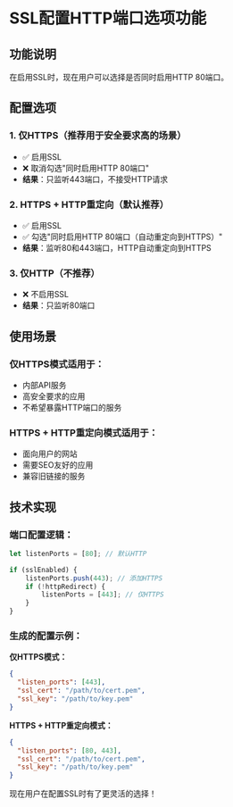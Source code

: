 # SSL配置HTTP端口选项功能

## 功能说明

在启用SSL时，现在用户可以选择是否同时启用HTTP 80端口。

## 配置选项

### 1. **仅HTTPS（推荐用于安全要求高的场景）**

- ✅ 启用SSL
- ❌ 取消勾选"同时启用HTTP 80端口"
- **结果**：只监听443端口，不接受HTTP请求

### 2. **HTTPS + HTTP重定向（默认推荐）**

- ✅ 启用SSL
- ✅ 勾选"同时启用HTTP 80端口（自动重定向到HTTPS）"
- **结果**：监听80和443端口，HTTP自动重定向到HTTPS

### 3. **仅HTTP（不推荐）**

- ❌ 不启用SSL
- **结果**：只监听80端口

## 使用场景

### 仅HTTPS模式适用于：

- 内部API服务
- 高安全要求的应用
- 不希望暴露HTTP端口的服务

### HTTPS + HTTP重定向模式适用于：

- 面向用户的网站
- 需要SEO友好的应用
- 兼容旧链接的服务

## 技术实现

### 端口配置逻辑：

```javascript
let listenPorts = [80]; // 默认HTTP

if (sslEnabled) {
    listenPorts.push(443); // 添加HTTPS
    if (!httpRedirect) {
        listenPorts = [443]; // 仅HTTPS
    }
}
```

### 生成的配置示例：

**仅HTTPS模式：**

```json
{
  "listen_ports": [443],
  "ssl_cert": "/path/to/cert.pem",
  "ssl_key": "/path/to/key.pem"
}
```

**HTTPS + HTTP重定向模式：**

```json
{
  "listen_ports": [80, 443],
  "ssl_cert": "/path/to/cert.pem", 
  "ssl_key": "/path/to/key.pem"
}
```

现在用户在配置SSL时有了更灵活的选择！